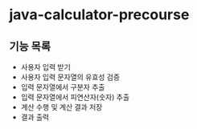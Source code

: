 # java-calculator-precourse

## 기능 목록
* 사용자 입력 받기
* 사용자 입력 문자열의 유효성 검증
* 입력 문자열에서 구분자 추출
* 입력 문자열에서 피연산자(숫자) 추출
* 계산 수행 및 계산 결과 저장
* 결과 출력
